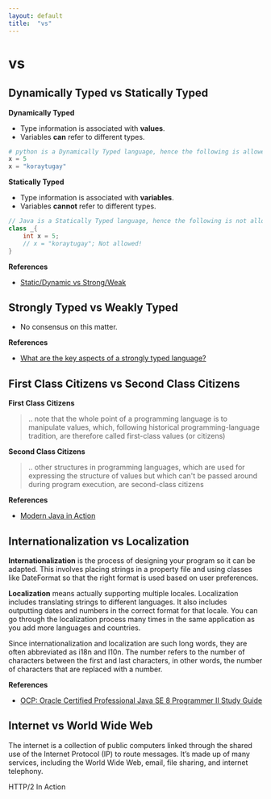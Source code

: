 ```yaml
---
layout: default
title:  "vs"
---
```



# vs

## Dynamically Typed vs Statically Typed
__Dynamically Typed__
- Type information is associated with __values__. 
- Variables __can__ refer to different types.

```python
# python is a Dynamically Typed language, hence the following is allowed:
x = 5
x = "koraytugay"
``` 
__Statically Typed__
- Type information is associated with __variables__. 
- Variables __cannot__ refer to different types.

```java
// Java is a Statically Typed language, hence the following is not allowed:
class _{
    int x = 5;
    // x = "koraytugay"; Not allowed!    
}
```

__References__
- [Static/Dynamic vs Strong/Weak](https://stackoverflow.com/a/34004765/1173112)

## Strongly Typed vs Weakly Typed
- No consensus on this matter.

__References__
- [What are the key aspects of a strongly typed language?](https://stackoverflow.com/a/122751/1173112)

## First Class Citizens vs Second Class Citizens

__First Class Citizens__
> .. note that the whole point of a programming language is to manipulate values, which, following historical programming-language tradition, are therefore called first-class values (or citizens)

__Second Class Citizens__
> .. other structures in programming languages, which are used for expressing the structure of values but which can't be passed around during program execution, are second-class citizens 

__References__
- [Modern Java in Action](https://www.manning.com/books/modern-java-in-action)

## Internationalization vs Localization

__Internationalization__ is the process of designing your program so it can be adapted. This involves placing strings in a property file and using classes like DateFormat so that the right format is used based on user preferences. 

__Localization__ means actually supporting multiple locales. Localization includes translating strings to different languages. It also includes outputting dates and numbers in the correct format for that locale. You can go through the localization process many times in the same application as you add more languages and countries.

Since internationalization and localization are such long words, they are often abbreviated as i18n and l10n. The number refers to the number of characters between the first and last characters, in other words, the number of characters that are replaced with a number.

__References__ 
- [OCP: Oracle Certified Professional Java SE 8 Programmer II Study Guide](https://www.wiley.com/WileyCDA/WileyTitle/productCd-1119067898,miniSiteCd-SYBEX.html)

## Internet vs World Wide Web
The internet is a collection of public computers linked through the shared use of the Internet Protocol (IP) to route messages. It’s made up of many services, including the World Wide Web, email, file sharing, and internet telephony.

HTTP/2 In Action